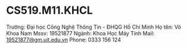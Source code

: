 # CS519.M11.KHCL

Trường: Đại học Công Nghệ Thông Tin - ĐHQG Hồ Chí Minh
Họ tên: Võ Khoa Nam
Mssv: 19521877
Ngành: Khoa Học Máy Tính
Mail: 19521877@gm.uit.edu.vn
Phone: 0333 156 124
